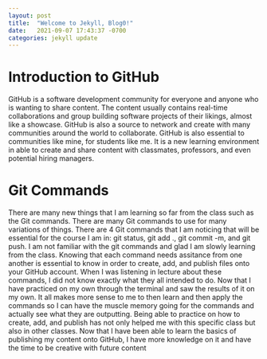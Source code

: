 ```yaml
---
layout: post
title:  "Welcome to Jekyll, Blog0!"
date:   2021-09-07 17:43:37 -0700
categories: jekyll update
---
```

# Introduction to GitHub

GitHub is a software development community for everyone and anyone who is wanting to share content. The content usually contains real-time collaborations and group building software projects of their likings, almost like a showcase. GitHub is also a source to network and create with many communities around the world to collaborate. GitHub is also  essential to communities like mine, for students like me. It is a new learning environment in able to create and share content with classmates, professors, and even potential hiring managers.

# Git Commands 

There are many new things that I am learning so far from the class such as the Git commands. There are many Git commands to use for many variations of things. There are 4 Git commands that I am noticing that will be essential for the course I am in: git status, git add ., git commit -m, and git push. I am not familiar with the git commands and glad I am slowly learning from the class. Knowing that each command needs assitance from one another is essential to know in order to create, add, and publish files onto your GitHub account. When I was listening in lecture about these commands, I did not know exactly what they all intended to do. Now that I have practiced on my own through the terminal and saw the results of it on my own. It all makes more sense to me to then learn and then apply the commands so I can have the muscle memory going for the commands and actually see what they are outputting. Being able to practice on how to create, add, and publish has not only helped me with this specific class but also in other classes. Now that I have been able to learn the basics of publishing my content onto GitHub, I have more knowledge on it and have the time to be creative with future content

